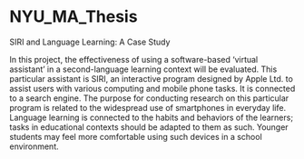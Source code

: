 # NYU_MA_Thesis
SIRI and Language Learning: A Case Study

In this project, the effectiveness of using a software-based ‘virtual assistant’ in a
second-language learning context will be evaluated. This particular assistant is SIRI, an
interactive program designed by Apple Ltd. to assist users with various computing and mobile
phone tasks. It is connected to a search engine. The purpose for conducting research on this
particular program is related to the widespread use of smartphones in everyday life. Language
learning is connected to the habits and behaviors of the learners; tasks in educational contexts
should be adapted to them as such. Younger students may feel more comfortable using such
devices in a school environment.
